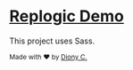 # [Replogic Demo](https://dionyc.github.io/replogic-demo)
This project uses Sass.

<div>
  <sub>Made with ❤︎ by <a href="https://twitter.com/dionycdot" target="_blank">Diony C.</a></sub>
</div>


